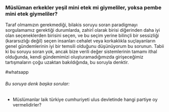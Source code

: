 ### Müslüman erkekler yeşil mini etek mi giymeliler, yoksa pembe mini etek giymeliler?

Taraf olmamızın gerekmediği, bilakis soruyu soran paradigmayı sorgulamamız gerektiği durumlarda, zahirî olarak birisi diğerinden daha iyi olan seçeneklerden birisini seçen, ve bu seçim yerine bilinçli bir sessizliği (kararsızlığı değil) seçen insanları cehalet veya korkaklıkla suçlayanların genel gündemlerinin iyi bir temsili olduğunu düşünüyorum bu sorunun. Tabii ki bu soruyu soran yok, ancak bize verili değer sistemlerinin tamamı ithal olduğunda, kendi gündemimizi oluşturamadığımızda girişeceğimiz tartışmaların çoğu uzaktan bakıldığında, bu soruyla denktir.

#whatsapp 

###### Bu soruya denk başka sorular:
- Müslümanlar laik türkiye cumhuriyeti ulus devletinde hangi partiye oy vermelidirler?